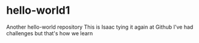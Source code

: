 # hello-world1
Another hello-world repository
This is Isaac tying it again at Github
I've had challenges but that's how we learn
